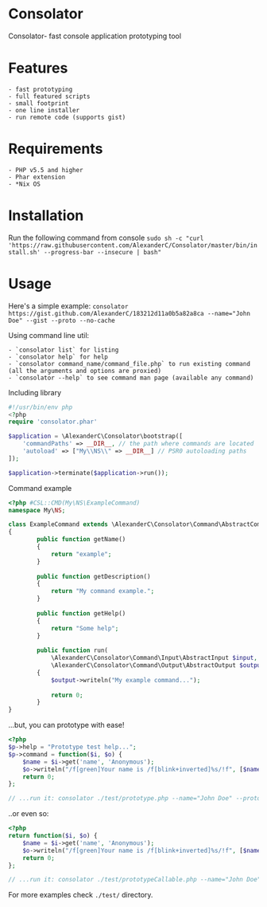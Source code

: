 Consolator
==========

Consolator- fast console application prototyping tool

Features
========
    - fast prototyping
    - full featured scripts
    - small footprint
    - one line installer
    - run remote code (supports gist)

Requirements
============
    - PHP v5.5 and higher
    - Phar extension
    - *Nix OS

Installation
============

Run the following command from console
`sudo sh -c "curl 'https://raw.githubusercontent.com/AlexanderC/Consolator/master/bin/install.sh' --progress-bar --insecure | bash"`

Usage
=====

Here's a simple example: `consolator https://gist.github.com/AlexanderC/183212d11a0b5a82a8ca --name="John Doe" --gist --proto --no-cache`

Using command line util:

    - `consolator list` for listing
    - `consolator help` for help
    - `consolator command_name/command_file.php` to run existing command (all the arguments and options are proxied)
    - `consolator --help` to see command man page (available any command)

Including library
```php
#!/usr/bin/env php
<?php 
require 'consolator.phar'

$application = \AlexanderC\Consolator\bootstrap([
    'commandPaths' => __DIR__, // the path where commands are located
    'autoload' => ["My\\NS\\" => __DIR__] // PSR0 autoloading paths
]);

$application->terminate($application->run());
```

Command example
```php
<?php #CSL::CMD(My\NS\ExampleCommand)
namespace My\NS;

class ExampleCommand extends \AlexanderC\Consolator\Command\AbstractCommand
{
        public function getName()
        {
            return "example";
        }
    
        public function getDescription()
        {
            return "My command example.";
        }
    
        public function getHelp()
        {
            return "Some help";
        }
    
        public function run(
            \AlexanderC\Consolator\Command\Input\AbstractInput $input, 
            \AlexanderC\Consolator\Command\Output\AbstractOutput $output)
        {
            $output->writeln("My example command...");
    
            return 0;
        }
}
```

...but, you can prototype with ease!
```php
<?php
$p->help = "Prototype test help...";
$p->command = function($i, $o) {
    $name = $i->get('name', 'Anonymous');
    $o->writeln("/f[green]Your name is /f[blink+inverted]%s/!f", [$name]);
    return 0;
};

// ...run it: consolator ./test/prototype.php --name="John Doe" --proto
```

..or even so:
```php
<?php
return function($i, $o) {
    $name = $i->get('name', 'Anonymous');
    $o->writeln("/f[green]Your name is /f[blink+inverted]%s/!f", [$name]);
    return 0;
};

// ...run it: consolator ./test/prototypeCallable.php --name="John Doe" --proto
```

For more examples check `./test/` directory.